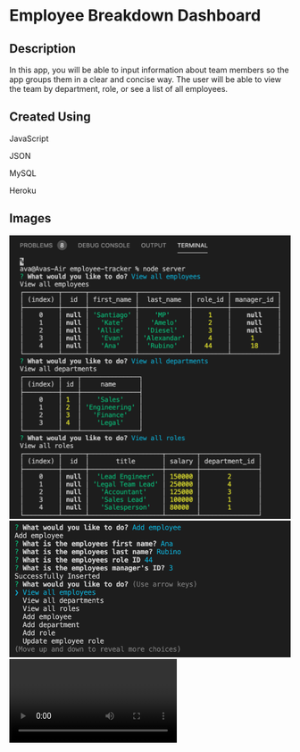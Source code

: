 # Employee Breakdown Dashboard

## Description
In this app, you will be able to input information about team members so the app groups them in a clear and concise way. The user will be able to view the team by department, role, or see a list of all employees.

## Created Using
JavaScript

JSON

MySQL

Heroku

## Images
<img src="Assets/emptracker1.png">
<img src="Assets/emptracker2.png">

<video>
  <source src="https://github.com/avatl/employee-tracker/blob/main/Assets/employee-tracker.mov/">
</video>